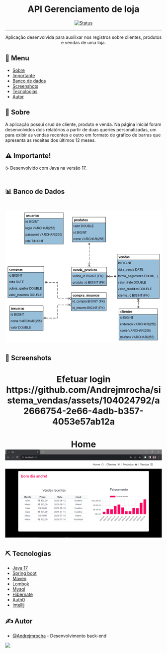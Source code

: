 <h1 align="center">API Gerenciamento de loja</h3>

<div align="center">

[![Status](https://img.shields.io/badge/Status-Em%20desenvolvimento-green)]()


</div>

---

<p align="center">Aplicação desenvolvida para auxilixar nos registros sobre clientes, produtos e vendas de uma loja.
    <br> 
</p>

## 📝 Menu

- [Sobre](#sobre)
- [Importante](#importante)
- [Banco de dados](#bd)
- [Screenshots](#screenshots)
- [Tecnologias](#tecnologias)
- [Autor](#autor)

## 🧐 Sobre <a name = "sobre"></a>

A aplicação possui crud de cliente, produto e venda. Na página inicial foram desenvolvidos dois relatórios a partir de duas queries personalizadas, um para exibir as vendas recentes e outro em formato de gráfico de barras que apresenta as receitas dos últimos 12 meses.


## ⚠️ Importante! <a name="importante"></a>

☕ Desenvolvido com Java na versão 17. 
</br></br>


## 📊 Banco de Dados <a name="bd"></a>
<h1 align="center">
  <img alt="database_image" title="#" src="./imagens/database.png" />
</h1>

## 📸 Screenshots <a name="screenshots"></a>
<h1 align="center">
    Efetuar login
    https://github.com/Andrejmrocha/sistema_vendas/assets/104024792/a2666754-2e66-4adb-b357-4053e57ab12a
</h1>

<h1 align="center">
    Home
    <img alt="" title="#Home" src="./imagens/home.png" />
</h1>




## ⛏️ Tecnologias <a name = "tecnologias"></a>

- [Java 17](https://www.oracle.com/br/java/)
- [Spring boot](https://spring.io/projects/spring-boot)
- [Maven](https://maven.apache.org/)
- [Lombok](https://projectlombok.org/)
- [Mysql](https://www.mysql.com/)
- [Hibernate](https://hibernate.org/)
- [Auth0](https://auth0.com/)
- [Intellij](https://www.jetbrains.com/pt-br/idea/)



## ✍️ Autor <a name = "autor"></a>

- [@Andrejmrocha](https://github.com/Andrejmrocha) - Desenvolvimento back-end


<a href="https://www.linkedin.com/in/andrejrocha/" target="_blank"><img src="https://img.shields.io/badge/LinkedIn-0077B5?style=for-the-badge&logo=linkedin&logoColor=white"/></a>


